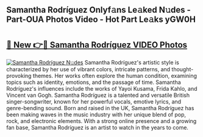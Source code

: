## Samantha Rodríguez Onlyf𝚊ns Le𝚊ked N𝚞des - Part-OUA Photos Video - Hot Part Le𝚊ks yGW0H

# <h2><a href="http://ab61030.deff.icu/?id=Samantha+Rodr%c3%adguez">🔗 New 👉🔴 Samantha Rodríguez VIDEO Photos</a></h2>

[![Samantha Rodríguez N𝚞des](https://i.imgur.com/rIISA9y.gif)](http://ab61030.deff.icu/?id=Samantha+Rodr%c3%adguez)
Samantha Rodríguez's artistic style is characterized by her use of vibrant colors, intricate patterns, and thought-provoking themes. Her works often explore the human condition, examining topics such as identity, emotions, and the passage of time. Samantha Rodríguez's influences include the works of Yayoi Kusama, Frida Kahlo, and Vincent van Gogh. Samantha Rodríguez is a talented and versatile British singer-songwriter, known for her powerful vocals, emotive lyrics, and genre-bending sound. Born and raised in the UK, Samantha Rodríguez has been making waves in the music industry with her unique blend of pop, rock, and electronic elements. With a strong online presence and a growing fan base, Samantha Rodríguez is an artist to watch in the years to come.
